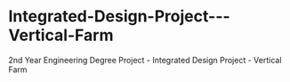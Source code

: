 # Integrated-Design-Project---Vertical-Farm
2nd Year Engineering Degree Project - Integrated Design Project - Vertical Farm
